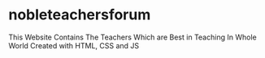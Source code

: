 # nobleteachersforum
This Website Contains The Teachers Which are Best in Teaching In Whole World Created with HTML, CSS and JS

